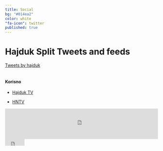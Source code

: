 ```yaml
---
title: Social
bg: "#014ea2"
color: white
"fa-icon": twitter
published: true
---
```

# **Hajduk Split Tweets and feeds**

<div id="mdiv">

<div id="twt" >
<a class="twitter-timeline" href="https://twitter.com/hajduk" >Tweets by hajduk</a> <script async src="//platform.twitter.com/widgets.js" charset="utf-8"></script>
</div>


<div id="websi">
<br>
<h4 id="webs">Korisno</h4>

<ul>
  <li><a href="https://www.youtube.com/user/hajduk/videos?live_view=500&flow=list&sort=dd&view=0" target="_blank">Hajduk TV</a></li>
</ul>

<ul>
  <li><a href="https://www.youtube.com/channel/UCdZuGHA8fV0oKQRCE4AYV0A/videos" target="_blank">HNTV</a></li>
</ul>


</div>

<iframe src="http://tunein.com/embed/player/s15654/" style="width:100%;height:100px;" scrolling="no" frameborder="no"></iframe>


<iframe src="http://tunein.com/embed/follow/s15654/" style="width:64px;height:22px;" scrolling="no" frameborder="no"></iframe>

</div>














